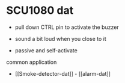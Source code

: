 
# SCU1080 dat 

- pull down CTRL pin to activate the buzzer 
- sound a bit loud when you close to it

- passive and self-activate

common application 
- [[Smoke-detector-dat]] - [[alarm-dat]]